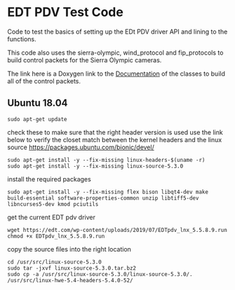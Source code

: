 # EDT PDV Test Code

Code to test the basics of setting up the EDt PDV driver API and lining to the functions.

This code also uses the sierra-olympic, wind_protocol and fip_protocols to build control packets for the Sierra Olympic cameras.

The link here is a Doxygen link to the [Documentation](https://davemers0160.github.io/edt_pdv_test/html/index.html) of the classes to build all of the control packets.


## Ubuntu 18.04
```
sudo apt-get update
```

check these to make sure that the right header version is used use the link below to verify the closet match between the kernel headers and the linux source https://packages.ubuntu.com/bionic/devel/
```
sudo apt-get install -y --fix-missing linux-headers-$(uname -r)
sudo apt-get install -y --fix-missing linux-source-5.3.0
```

install the required packages
```
sudo apt-get install -y --fix-missing flex bison libqt4-dev make build-essential software-properties-common unzip libtiff5-dev libncurses5-dev kmod pciutils
```

get the current EDT pdv driver
```
wget https://edt.com/wp-content/uploads/2019/07/EDTpdv_lnx_5.5.8.9.run
chmod +x EDTpdv_lnx_5.5.8.9.run
```

copy the source files into the right location
```
cd /usr/src/linux-source-5.3.0
sudo tar -jxvf linux-source-5.3.0.tar.bz2
sudo cp -a /usr/src/linux-source-5.3.0/linux-source-5.3.0/. /usr/src/linux-hwe-5.4-headers-5.4.0-52/
```

